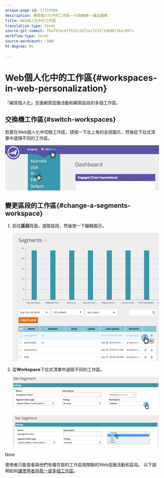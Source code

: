 ```yaml
---
unique-page-id: 17727499
description: 網頁個人化中的工作區——行銷檔案——產品檔案
title: Web個人化中的工作區
translation-type: tm+mt
source-git-commit: fbaf57ec4f3532c2d71acf23171d60873b1c997c
workflow-type: tm+mt
source-wordcount: '109'
ht-degree: 0%

---
```



# Web個人化中的工作區{#workspaces-in-web-personalization}

「網頁個人化」支援網頁促銷活動和網頁區段的多個工作區。

## 交換機工作區{#switch-workspaces}

若要在Web個人化中切換工作區，請按一下左上角的全球圖示，然後從下拉式清單中選擇不同的工作區。

![](assets/ss7.png)

## 變更區段的工作區{#change-a-segments-workspace}

1. 前往&#x200B;**區段**&#x200B;頁面，選取區段，然後按一下編輯圖示。

   ![](assets/ss4.png)

1. 從&#x200B;**Workspace**&#x200B;下拉式清單中選取不同的工作區。

   ![](assets/ss6.png)

   ![](assets/ss5.png)

>[!NOTE]
>
>使用者只能查看與他們有權存取的工作區相關聯的Web促銷活動和區段。 以下說明如何[讓使用者存取一或多個工作區](/help/marketo/product-docs/administration/workspaces-and-person-partitions/allow-user-access-to-a-workspace.md)。
